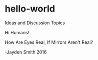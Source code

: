 # hello-world
Ideas and Discussion Topics

Hi Humans!

How Are Eyes Real, If Mirrors Aren't Real?

-Jayden Smith 2016
